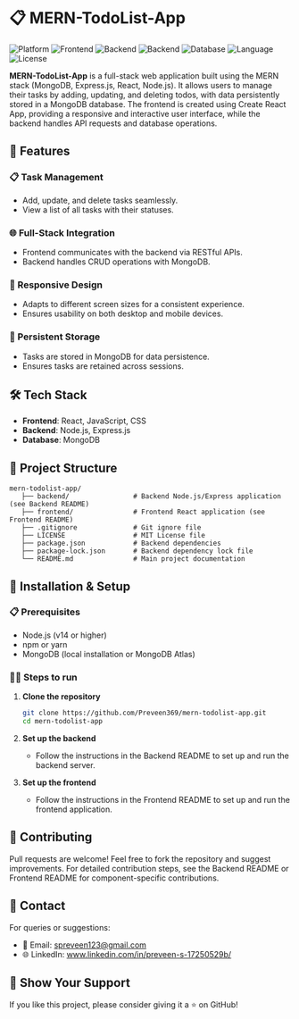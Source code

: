# 📋 MERN-TodoList-App

![Platform](https://img.shields.io/badge/Platform-Web-blue.svg)
![Frontend](https://img.shields.io/badge/Frontend-React-orange.svg)
![Backend](https://img.shields.io/badge/Backend-Node.js-red.svg)
![Backend](https://img.shields.io/badge/Backend-Express.js-aqua.svg)
![Database](https://img.shields.io/badge/Database-MongoDB-emerald.svg)
![Language](https://img.shields.io/badge/Language-JavaScript-yellow.svg)
![License](https://img.shields.io/badge/License-MIT-lightgrey.svg)

**MERN-TodoList-App** is a full-stack web application built using the MERN stack (MongoDB, Express.js, React, Node.js). It allows users to manage their tasks by adding, updating, and deleting todos, with data persistently stored in a MongoDB database. The frontend is created using Create React App, providing a responsive and interactive user interface, while the backend handles API requests and database operations.

## 🚀 Features

### 📋 Task Management

- Add, update, and delete tasks seamlessly.
- View a list of all tasks with their statuses.

### 🌐 Full-Stack Integration

- Frontend communicates with the backend via RESTful APIs.
- Backend handles CRUD operations with MongoDB.

### 📱 Responsive Design

- Adapts to different screen sizes for a consistent experience.
- Ensures usability on both desktop and mobile devices.

### 💾 Persistent Storage

- Tasks are stored in MongoDB for data persistence.
- Ensures tasks are retained across sessions.

## 🛠️ Tech Stack

- **Frontend**: React, JavaScript, CSS
- **Backend**: Node.js, Express.js
- **Database**: MongoDB

## 📂 Project Structure

```
mern-todolist-app/
   ├── backend/                # Backend Node.js/Express application (see Backend README)
   ├── frontend/               # Frontend React application (see Frontend README)
   ├── .gitignore              # Git ignore file
   ├── LICENSE                 # MIT License file
   ├── package.json            # Backend dependencies
   ├── package-lock.json       # Backend dependency lock file
   └── README.md               # Main project documentation
```

## 🧪 Installation & Setup

### 📋 Prerequisites

- Node.js (v14 or higher)
- npm or yarn
- MongoDB (local installation or MongoDB Atlas)

### 🧑‍💻 Steps to run

1. **Clone the repository**

   ```bash
   git clone https://github.com/Preveen369/mern-todolist-app.git
   cd mern-todolist-app
   ```

2. **Set up the backend**

   - Follow the instructions in the Backend README to set up and run the backend server.

3. **Set up the frontend**

   - Follow the instructions in the Frontend README to set up and run the frontend application.

## 🤝 Contributing

Pull requests are welcome! Feel free to fork the repository and suggest improvements. For detailed contribution steps, see the Backend README or Frontend README for component-specific contributions.

## 📧 Contact

For queries or suggestions:

- 📩 Email: spreveen123@gmail.com
- 🌐 LinkedIn: www.linkedin.com/in/preveen-s-17250529b/

## 🌟 Show Your Support

If you like this project, please consider giving it a ⭐ on GitHub!
